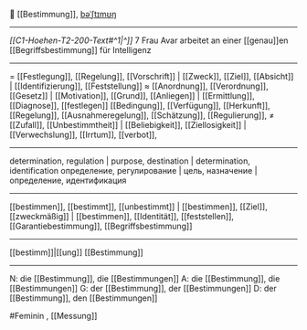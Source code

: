 🎯 [[Bestimmung]], [bəˈʃtɪmʊŋ](https://youglish.com/pronounce/Bestimmung/german)

---
*[[C1-Hoehen-T2-200-Text#^1|^]]* 7 Frau Avar arbeitet an einer [[genau]]en [[Begriffsbestimmung]] für Intelligenz

---
= [[Festlegung]], [[Regelung]], [[Vorschrift]] | [[Zweck]], [[Ziel]], [[Absicht]] | [[Identifizierung]], [[Feststellung]]
≈ [[Anordnung]], [[Verordnung]], [[Gesetz]] | [[Motivation]], [[Grund]], [[Anliegen]] | [[Ermittlung]], [[Diagnose]], [[festlegen]] [[Bedingung]], [[Verfügung]], [[Herkunft]], [[Regelung]], [[Ausnahmeregelung]], [[Schätzung]], [[Regulierung]], 
≠ [[Zufall]], [[Unbestimmtheit]] | [[Beliebigkeit]], [[Ziellosigkeit]] | [[Verwechslung]], [[Irrtum]],  [[verbot]],


---
determination, regulation | purpose, destination | determination, identification
определение, регулирование | цель, назначение | определение, идентификация

---
[[bestimmen]], [[bestimmt]], [[unbestimmt]] | [[bestimmen]], [[Ziel]], [[zweckmäßig]] | [[bestimmen]], [[Identität]], [[feststellen]], [[Garantiebestimmung]], [[Begriffsbestimmung]]

---
[[bestimm]]|[[ung]]
[[Bestimmung]]

---
N: die [[Bestimmung]], die [[Bestimmungen]]
A: die [[Bestimmung]], die [[Bestimmungen]]
G: der [[Bestimmung]], der [[Bestimmungen]]
D: der [[Bestimmung]], den [[Bestimmungen]]

#Feminin , [[Messung]]